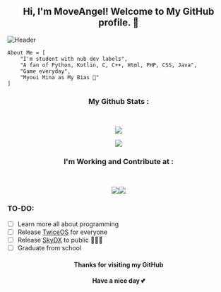 <h2 align="center">Hi, I'm MoveAngel! Welcome to My GitHub profile. 👋</h2>

![Header](https://i.ibb.co/nQhPX1S/minabanner.jpg)

```
About Me = [
    "I'm student with nub dev labels",
    "A fan of Python, Kotlin, C, C++, Html, PHP, CSS, Java",
    "Game everyday",
    "Myoui Mina as My Bias 💞"
]
```

<h3 align="center"><b>My Github Stats :</b></h3><br>
<p align="center"><a href="https://github.com/MoveAngel"><img src="https://github-readme-stats.vercel.app/api?username=MoveAngel&show_icons=true&theme=radical"></a></p>
<p align="center"><a href="https://github.com/MoveAngel"><img src="https://github-readme-stats.vercel.app/api/top-langs/?username=MoveAngel&theme=radical&layout=compact"></a></p>
<h3 align="center"><b>I'm Working and Contribute at :</b></h3><br>
<p align="center"><a href="https://github.com/TwiceOS/manifest"><img src="https://github-readme-stats.vercel.app/api/pin/?username=TwiceOS&repo=manifest&theme=radical&show_owner=true"></a><a href="https://github.com/Komodo-OS-Rom/manifest"><img src="https://github-readme-stats.vercel.app/api/pin/?username=Komodo-OS-Rom&repo=manifest&theme=radical&show_owner=true"></a></p>

### TO-DO:
- [ ] Learn more all about programming
- [ ] Release [TwiceOS](https://github.com/TwiceOS) for everyone
- [ ] Release [SkyDX](https://github.com/MoveAngel/SkyDX) to public 🏃🏾‍♀️
- [ ] Graduate from school

<h4 align="center">Thanks for visiting my GitHub</h4>
<h4 align="center">Have a nice day 💕</h4>
